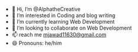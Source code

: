 - 👋 Hi, I’m @AlphatheCreative
- 👀 I’m interested in Coding and blog writing
- 🌱 I’m currently learning Web Development
- 💞️ I’m looking to collaborate on Web Development
- 📫 reach me mjawad11630@gmail.com
- 😄 Pronouns: he/him
  

<!---
AlphatheCreative/AlphatheCreative is a ✨ special ✨ repository because its `README.md` (this file) appears on your GitHub profile.
You can click the Preview link to take a look at your changes.
--->

